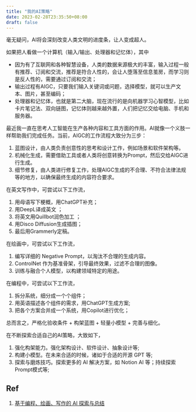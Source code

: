 ```yaml
---
title: "我的AI策略"
date: 2023-02-28T23:35:50+08:00
draft: false
---
```


毫无疑问，AI将会深刻改变人类文明的进度条，让人变成超人。

如果把人看做一个计算机（输入/输出、处理器和记忆体），其中

- 因为有了互联网和各种智慧设备，人类的数据来源极大的丰富，输入过程一般有推荐、订阅和交流，推荐是符合人性的，会让人堕落至信息茧房，而学习则是反人性的，需要通过订阅和交流；
- 输出过程有AIGC，只要我们输入关键词或问题，选择模型，就可以生产文本、图片，甚至编码；
- 处理器和记忆体，也就是第二大脑，现在流行的是向机器学习心智模型，比如卡片笔记法、双向链图，记忆体则越来越外置，人们把记忆交给电脑、手机和服务器。

最近我一直在思考人工智能在生产各种内容和工具方面的作用。AI就像一个义肢一样帮助我们完成任务。当前，AIGC的工作流程大致分为三步：

1. 蓝图设计，由人类负责创意性的思考和设计工作，例如场景和软件架构等。
2. 机械化生成，需要借助工具或者人类将创意转换为Prompt，然后交给AIGC进行生成。
3. 细节修复，由人类进行修复工作，处理AIGC生成的不合理、不符合法律法规等的地方，以确保最终生成的内容符合要求。

在英文写作中，可尝试以下工作流，

1. 用母语写下梗概，用ChatGPT补充；
2. 用DeepL译成英文 ；
3. 将英文用Quillbot润色加工 ；
4. 用Disco Diffusion生成插图；
5. 最后用Grammerly定稿。

在绘画中，可尝试以下工作流，

1. 编写详细的 Negative Prompt，以淘汰不合理的生成内容。
2. ControlNet 作为基准骨架，引导最终效果，过滤不合理的图像。
3. 训练与融合个人模型，以构建领域特定的用途。

在编程中，可尝试以下工作流，

1. 拆分系统，细分成一个个组件；
2. 用英语描述各个组件的需求，用ChatGPT生成方案;
3. 把各个方案合并成一个系统，用Copilot进行优化；

总而言之，严格化验收条件 + 构架蓝图 + 轻量小模型 + 完善与细化。

在不断探索合适自己的AI策略，大致如下，

1. 强化构架能力。强化架构设计、软件设计、抽象设计等;
2. 构建小模型。在未来合适的时候，诸如于合适的开源 GPT 等;
3. 探索与磨炼技巧。探索更多的 AI 解决方案，如 Notion AI 等；持续探索Prompt模式等;

## Ref
1. [基于编程、绘画、写作的 AI 探索与总结](https://github.com/phodal/ai-research/)